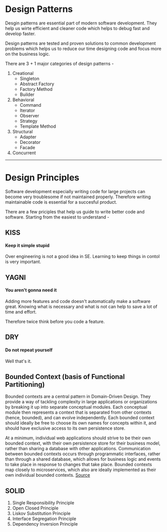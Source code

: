 # Design Patterns
Desgin patterns are essential part of modern software development.
They help us wirte efficient and cleaner code which helps to debug fast and develop faster.

Design patterns are tested and proven solutions to common development problems which helps us to reduce our time designing code and focus more on the business logic.

There are 3 + 1 major categories of design patterns -

1. Creational
    - Singleton
    - Abstract Factory
    - Factory Method
    - Builder
2. Behavioral
   - Command
   - Iterator
   - Observer
   - Strategy
   - Template Method
3. Structural
    - Adapter
    - Decorator
    - Facade 
4. Concurrent

---------


# Design Principles
Software development especially writing code for large projects can become very troublesome if not maintained properly. 
Therefore writing maintainable code is essential for a succesful product.

There are a few priciples that help us guide to write better code and software. Starting from the easiest to understand -

## KISS
#### Keep it simple stupid

Over engineering is not a good idea in SE. Learning to keep things in
contol is very important.

## YAGNI
#### You aren't gonna need it
Adding more features and code doesn't automatically make a software great.
Knowing what is necessary and what is not can help to save a lot of time and effort. 

Therefore twice think before you code a feature.

## DRY
#### Do not repeat yourself
Well that's it.

## Bounded Context (basis of Functional Partitioning)
Bounded contexts are a central pattern in Domain-Driven Design. They provide a 
way of tackling complexity in large applications or organizations by breaking it up 
into separate conceptual modules. Each conceptual module then represents a context 
that is separated from other contexts (hence, bounded), and can evolve independently. 
Each bounded context should ideally be free to choose its own names for concepts within it, 
and should have exclusive access to its own persistence store.

At a minimum, individual web applications should strive to be their own bounded context, 
with their own persistence store for their business model, rather than sharing a database 
with other applications. Communication between bounded contexts occurs through 
programmatic interfaces, rather than through a shared database, which allows for 
business logic and events to take place in response to changes that take place. 
Bounded contexts map closely to microservices, which also are ideally implemented as 
their own individual bounded contexts.
[Source](https://docs.microsoft.com/en-us/dotnet/architecture/modern-web-apps-azure/architectural-principles#bounded-contexts)

## SOLID

1. Single Responsibility Principle
2. Open Closed Principle
3. Liskov Substitution Principle
4. Interface Segregation Principle
5. Dependency Inversion Principle

